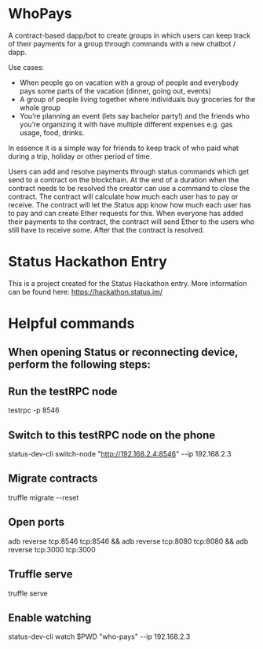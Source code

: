 # WhoPays
A contract-based dapp/bot to create groups in which users can keep track of their payments for a group through commands with a new chatbot / dapp. 
 
Use cases:
- When people go on vacation with a group of people and everybody pays some parts of the vacation (dinner, going out, events)
- A group of people living together where individuals buy groceries for the whole group
- You’re planning an event (lets say bachelor party!) and the friends who you’re organizing it with have multiple different expenses e.g. gas usage, food, drinks.
 
In essence it is a simple way for friends to keep track of who paid what during a trip, holiday or other period of time. 
 
Users can add and resolve payments through status commands which get send to a contract on the blockchain.  At the end of a duration when the contract needs to be resolved the creator can use a command to close the contract. The contract will calculate how much each user has to pay or receive. The contract will let the Status app know how much each user has to pay and can create Ether requests for this. When everyone has added their payments to the contract, the contract will send Ether to the users who still have to receive some. After that the contract is resolved.

# Status Hackathon Entry
This is a project created for the Status Hackathon entry. More information can be found here: https://hackathon.status.im/

# Helpful commands

## When opening Status or reconnecting device, perform the following steps:
  
  ## Run the testRPC node
  testrpc -p 8546 

  ## Switch to this testRPC node on the phone
  status-dev-cli switch-node "http://192.168.2.4:8546" --ip 192.168.2.3

  ## Migrate contracts
  truffle migrate --reset

  ## Open ports
  adb reverse tcp:8546 tcp:8546 && adb reverse tcp:8080 tcp:8080 && adb reverse tcp:3000 tcp:3000

  ## Truffle serve
  truffle serve

  ## Enable watching
  status-dev-cli watch $PWD "who-pays" --ip 192.168.2.3


